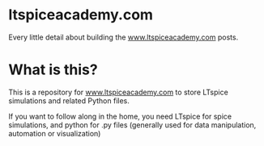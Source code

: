 # ltspiceacademy.com
Every little detail about building the www.ltspiceacademy.com posts.

# What is this?
This is a repository for www.ltspiceacademy.com to store LTspice simulations and related Python files.

If you want to follow along in the home, you need LTspice for spice simulations, and python for .py files (generally used for data manipulation, automation or visualization)

